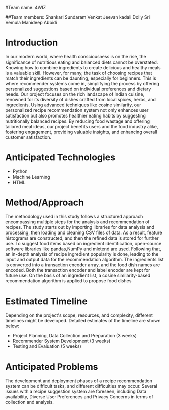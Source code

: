 #Team name: 4WIZ

##Team members:
Shankari Sundaram
Venkat Jeevan kadali
Dolly Sri Vemula
Manideep Abbidi

# Introduction
In our modern world, where health consciousness is on the rise, the significance of nutritious eating and balanced diets cannot be overstated. Knowing how to combine ingredients to create delicious and healthy meals is a valuable skill. However, for many, the task of choosing recipes that match their ingredients can be daunting, especially for beginners. This is where recommender systems come in, simplifying the process by offering personalized suggestions based on individual preferences and dietary needs. Our project focuses on the rich landscape of Indian cuisine, renowned for its diversity of dishes crafted from local spices, herbs, and ingredients. Using advanced techniques like cosine similarity, our personalized recipe recommendation system not only enhances user satisfaction but also promotes healthier eating habits by suggesting nutritionally balanced recipes. By reducing food wastage and offering tailored meal ideas, our project benefits users and the food industry alike, fostering engagement, providing valuable insights, and enhancing overall customer satisfaction.

# Anticipated Technologies
-	Python
-	Machine Learning
-	HTML

# Method/Approach
The methodology used in this study follows a structured approach encompassing multiple steps for the analysis and recommendation of recipes. The study starts out by importing libraries for data analysis and processing, then loading and cleaning CSV files of data. As a result, feature histograms are constructed, and then the refined data is stored for further use. To suggest food items based on ingredient identification, open-source software libraries like pandas,NumPy and mlxtend are used. Following that, an in-depth analysis of recipe ingredient popularity is done, leading to the input and output data for the recommendation algorithm. The ingredients list is converted into a transaction encoder array, and the food dish names are encoded. Both the transaction encoder and label encoder are kept for future use. On the basis of an ingredient list, a cosine similarity-based recommendation algorithm is applied to propose food dishes

# Estimated Timeline
Depending on the project's scope, resources, and complexity, different timelines might be developed. Detailed estimates of the timeline are shown below:
-	Project Planning, Data Collection and Preparation (3 weeks)
-	Recommender System Development (3 weeks)
-	Testing and Evaluation (5 weeks)


# Anticipated Problems
The development and deployment phases of a recipe recommendation system can be difficult tasks, and different difficulties may occur. Several issues with a recipe suggestion system are foreseen, including Data availability, Diverse User Preferences and Privacy Concerns in terms of collection and analysis.
